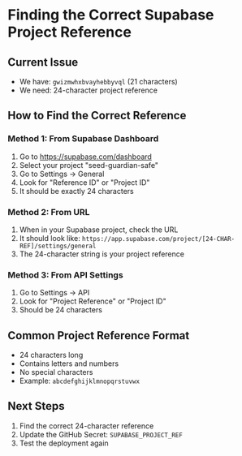 # Finding the Correct Supabase Project Reference

## Current Issue
- We have: `gwizmwhxbvayhebbyvql` (21 characters)
- We need: 24-character project reference

## How to Find the Correct Reference

### Method 1: From Supabase Dashboard
1. Go to https://supabase.com/dashboard
2. Select your project "seed-guardian-safe"
3. Go to Settings → General
4. Look for "Reference ID" or "Project ID"
5. It should be exactly 24 characters

### Method 2: From URL
1. When in your Supabase project, check the URL
2. It should look like: `https://app.supabase.com/project/[24-CHAR-REF]/settings/general`
3. The 24-character string is your project reference

### Method 3: From API Settings
1. Go to Settings → API
2. Look for "Project Reference" or "Project ID"
3. Should be 24 characters

## Common Project Reference Format
- 24 characters long
- Contains letters and numbers
- No special characters
- Example: `abcdefghijklmnopqrstuvwx`

## Next Steps
1. Find the correct 24-character reference
2. Update the GitHub Secret: `SUPABASE_PROJECT_REF`
3. Test the deployment again
